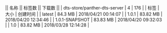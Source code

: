 || 名称 || 标签数 || 下载数 ||
| dts-store/panther-dts-server | 4 | 176 | 
| 标签 | 大小 | 创建时间 |
| latest | 84.3 MB | 2018/04/21 00:14:07 | 
| 1.0.1 | 83.82 MB | 2018/04/20 12:34:46 | 
| 1.0.1-SNAPSHOT | 83.83 MB | 2018/04/20 09:32:03 | 
| 1.0 | 83.82 MB | 2018/03/28 12:14:28 | 
